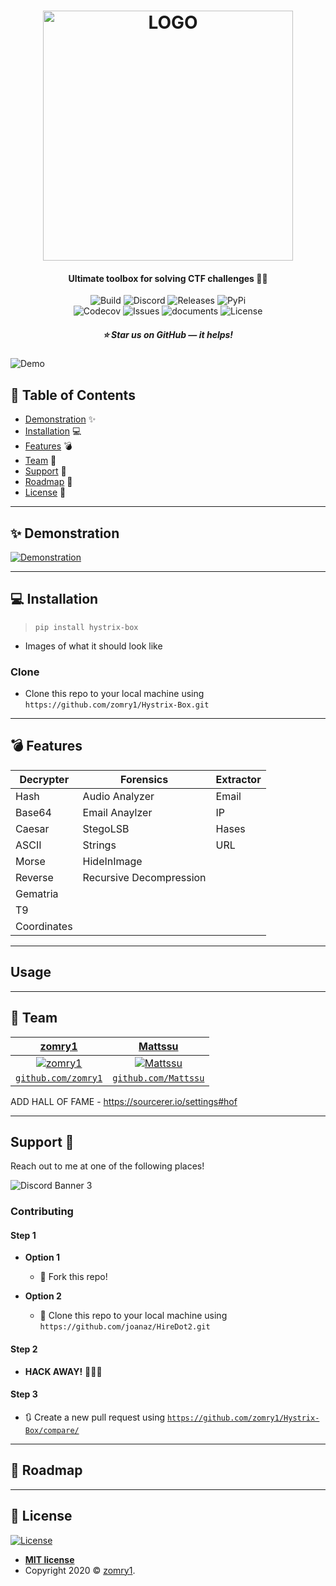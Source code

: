 <h1 align="center">
    <a href="https://github.com/zomry1/Hystrix-Box">
        <img src="https://user-images.githubusercontent.com/13539354/78783362-2fb5c980-79ac-11ea-95af-fb239aeed765.png" width='400' title="LOGO" alt="LOGO"></a>
</h1>

<h4 align="center"> Ultimate toolbox for solving CTF challenges 👨‍💻</h4>

<p align="center">
    <a herf="https://github.com/zomry1/Hystrix-Box">
        <img src="https://travis-ci.com/zomry1/Hystrix-Box.svg?token=CNWD37moyyyPQp6jfNw5&branch=master" title="Build">
    </a>
    <a herf="https://discord.gg/sgnTXV">
        <img src="https://img.shields.io/discord/697371315300204575" title="Discord">
    </a>
    <a herf="https://github.com/zomry1/Hystrix-Box/releases">
        <img src="https://img.shields.io/github/downloads/zomry1/Hystrix-Box/latest/total" title="Releases">
    </a>
    <a herf="https://pypi.org/">
        <img src="https://img.shields.io/pypi/v/hystrix-Box" title="PyPi">
    </a>
    <br>
    <a herf="">
        <img src ="https://img.shields.io/codecov/c/github/zomry1/Hystrix-Box" title="Codecov">
    </a>
    <a herf="">
        <img src="https://img.shields.io/github/issues-raw/zomry1/hystrix-box" title="Issues">
    </a>
    <a herf= "">
        <img src="https://img.shields.io/readthedocs/hystrix-box" title="documents">
    </a>
    <img src="https://img.shields.io/github/license/zormry1/Hystrix-Box" title="License">
</p>

<h5 align="center">⭐️ Star us on GitHub — it helps!</h5>

<img src='https://user-images.githubusercontent.com/13539354/78792202-7d84fe80-79b9-11ea-8fa4-9da95c810851.png' title='Demo'>



## 🚩 Table of Contents 

- [Demonstration](#-Demonstration) ✨
- [Installation](#-installation) 💻
- [Features](#-features) 💣
- [Team](#-team) 👥
- [Support](#-support) 🤝
- [Roadmap](#-roadmap) 🚧
- [License](#-license)  📝


---

## ✨ Demonstration

<a href="https://github.com/zomry1/Hystrix-Box"><img src="https://user-images.githubusercontent.com/13539354/78783906-0c3f4e80-79ad-11ea-9874-22770c5a092a.gif" title="Demonstration" alt="Demonstration"></a>

---

## 💻 Installation

> `pip install hystrix-box`
- Images of what it should look like

### Clone

- Clone this repo to your local machine using `https://github.com/zomry1/Hystrix-Box.git`

---
## 💣 Features

| Decrypter   | Forensics               | Extractor |
|-------------|-------------------------|-----------|
| Hash        | Audio Analyzer          | Email     |
| Base64      | Email Anaylzer          | IP        |
| Caesar      | StegoLSB                | Hases     |
| ASCII       | Strings                 | URL       |
| Morse       | HideInImage             |           |
| Reverse     | Recursive Decompression |           |
| Gematria    |                         |           |
| T9          |                         |           |
| Coordinates |                         |          |

---
## Usage 


---


## 👥 Team

| <a href="https://github.com/zomry1" target="_blank">**zomry1**</a> | <a href="https://github.com/Mattssu" target="_blank">**Mattssu**</a> | 
| :---: |:---:| 
| [![zomry1](https://avatars1.githubusercontent.com/u/13539354?s=200)](https://github.com/zomry1)    | [![Mattssu](https://avatars2.githubusercontent.com/u/41211015?s=200)](https://github.com/Mattssu) |
| <a href="https://github.com/zomry1" target="_blank">`github.com/zomry1`</a> | <a href="https://github.com/Mattssu" target="_blank">`github.com/Mattssu`</a> |


ADD HALL OF FAME -  https://sourcerer.io/settings#hof

---


## Support 🤝

Reach out to me at one of the following places!

![Discord Banner 3](https://discordapp.com/api/guilds/697371315300204575/widget.png?style=banner3)

###  Contributing

#### Step 1

- **Option 1**
    - 🍴 Fork this repo!

- **Option 2**
    - 👯 Clone this repo to your local machine using `https://github.com/joanaz/HireDot2.git`

#### Step 2

- **HACK AWAY!** 🔨🔨🔨

#### Step 3

- 🔃 Create a new pull request using <a href="https://github.com/zomry1/Hystrix-Box/compare/" target="_blank">`https://github.com/zomry1/Hystrix-Box/compare/`</a>

---

## 🚧 Roadmap

---

## 📝  License

[![License](http://img.shields.io/:license-mit-blue.svg?style=flat-square)](http://badges.mit-license.org)

- **[MIT license](http://opensource.org/licenses/mit-license.php)**
- Copyright 2020 © <a href="https://github.com/zomry1" target="_blank">zomry1</a>.
